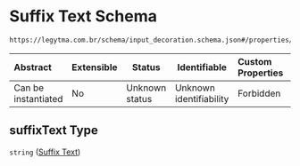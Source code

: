 # Suffix Text Schema

```txt
https://legytma.com.br/schema/input_decoration.schema.json#/properties/suffixText
```




| Abstract            | Extensible | Status         | Identifiable            | Custom Properties | Additional Properties | Access Restrictions | Defined In                                                                                      |
| :------------------ | ---------- | -------------- | ----------------------- | :---------------- | --------------------- | ------------------- | ----------------------------------------------------------------------------------------------- |
| Can be instantiated | No         | Unknown status | Unknown identifiability | Forbidden         | Allowed               | none                | [input_decoration.schema.json\*](../schema/input_decoration.schema.json) |

## suffixText Type

`string` ([Suffix Text](input_decoration-properties-suffix-text.md))
